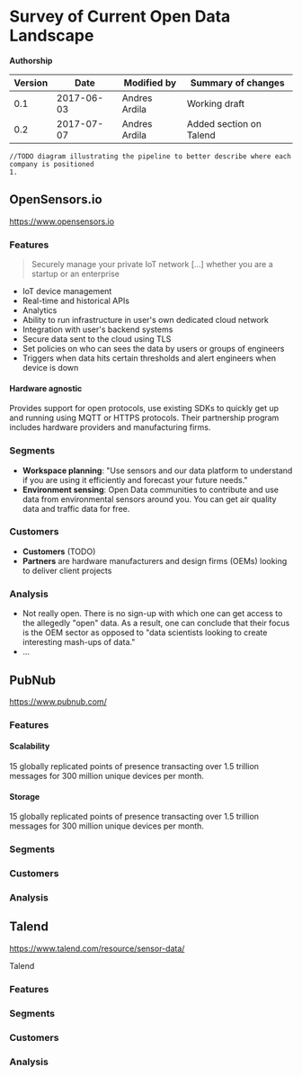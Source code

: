 # Survey of Current Open Data Landscape

**Authorship**

|Version|Date|Modified by|Summary of changes|
|-------|----|-----------|------------------|
|  0.1  | 2017-06-03 | Andres Ardila | Working draft |
|  0.2  | 2017-07-07 | Andres Ardila | Added section on Talend |


```
//TODO diagram illustrating the pipeline to better describe where each company is positioned
1.
```

## OpenSensors.io

https://www.opensensors.io

### Features

> Securely manage your private IoT network [...] whether you are a startup or an enterprise

* IoT device management
* Real-time and historical APIs
* Analytics
* Ability to run infrastructure in user's own dedicated cloud network
* Integration with user's backend systems
* Secure data sent to the cloud using TLS
* Set policies on who can sees the data by users or groups of engineers
* Triggers when data hits certain thresholds and alert engineers when device is down

#### Hardware agnostic
Provides support for open protocols, use existing SDKs to quickly get up and running using MQTT or HTTPS protocols. Their partnership program includes hardware providers and manufacturing firms.

### Segments
* **Workspace planning**:  "Use sensors and our data platform to understand if you are using it efficiently and forecast your future needs."
* **Environment sensing**: Open Data communities to contribute and use data from environmental sensors around you. You can get air quality data and traffic data for free.

### Customers
* **Customers** (TODO)
* **Partners** are hardware manufacturers and design firms (OEMs) looking to deliver client projects

### Analysis
* Not really open. There is no sign-up with which one can get access to the allegedly "open" data. As a result, one can conclude that their focus is the OEM sector as opposed to "data scientists looking to create interesting mash-ups of data."
* ...


## PubNub

https://www.pubnub.com/

### Features
#### Scalability
15 globally replicated points of presence transacting over 1.5 trillion messages for 300 million unique devices per month.
#### Storage
15 globally replicated points of presence transacting over 1.5 trillion messages for 300 million unique devices per month.
### Segments
### Customers
### Analysis


## Talend

https://www.talend.com/resource/sensor-data/

Talend

### Features
### Segments
### Customers
### Analysis
